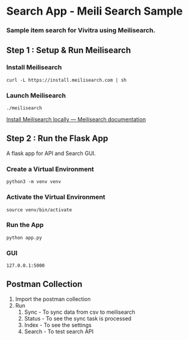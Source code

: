 # Search App - Meili Search Sample
### Sample item search for Vivitra using Meilisearch.

## Step 1 : Setup & Run Meilisearch

### Install Meilisearch
`curl -L https://install.meilisearch.com | sh`

### Launch Meilisearch
`./meilisearch`


[Install Meilisearch locally — Meilisearch documentation](https://www.meilisearch.com/docs/learn/self_hosted/install_meilisearch_locally)

## Step 2 : Run the Flask App

A flask app for API and Search GUI.

### Create a Virtual Environment
`python3 -m venv venv`

### Activate the Virtual Environment
`source venv/bin/activate`

### Run the App
`python app.py`

### GUI
`127.0.0.1:5000`

## Postman Collection

1. Import the postman collection
2. Run
	1. Sync - To sync data from csv to meilisearch
	2. Status - To see the sync task is processed
	3. Index - To see the settings
	4. Search - To test search API



